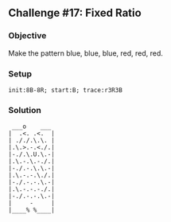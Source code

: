## Challenge #17: Fixed Ratio

### Objective

Make the pattern blue, blue, blue, red, red, red.

### Setup

`init:8B-8R; start:B; trace:r3R3B`

### Solution

	 ___o    ___
	|  .<. .<.  |
	| ././.\.\. |
	|.\.>.-.<./.|
	|-./.\.U.\.-|
	|.\.-.\.-./.|
	|-./.-.\.\.-|
	|.\.-.-.\./.|
	|-./.-.-.\.-|
	|.\.-.-.-./.|
	|-./.-.-.\.-|
	|     -     |
	|____% %____|

